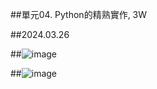 ##單元04. Python的精熟實作, 3W 

##2024.03.26

##![image](https://github.com/tittayy2107/U1114171012/assets/162245787/41f16b61-7683-44ef-8237-d6a7a0ef5490)

##![image](https://github.com/tittayy2107/U1114171012/assets/162245787/bfbfd6cf-6e09-4b51-b1e4-e3d86dca6682)
